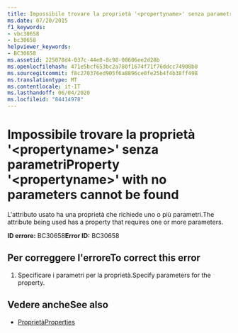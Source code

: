 ```yaml
---
title: Impossibile trovare la proprietà '<propertyname>' senza parametri
ms.date: 07/20/2015
f1_keywords:
- vbc30658
- bc30658
helpviewer_keywords:
- BC30658
ms.assetid: 225078d4-037c-44e0-8c98-08606ee2d28b
ms.openlocfilehash: 471e5bcf653bc2a780f1674f71f76ddcc74908b0
ms.sourcegitcommit: f8c270376ed905f6a8896ce0fe25b4f4b38ff498
ms.translationtype: MT
ms.contentlocale: it-IT
ms.lasthandoff: 06/04/2020
ms.locfileid: "84414978"
---
```

# <a name="property-propertyname-with-no-parameters-cannot-be-found"></a><span data-ttu-id="119a7-102">Impossibile trovare la proprietà '\<propertyname>' senza parametri</span><span class="sxs-lookup"><span data-stu-id="119a7-102">Property '\<propertyname>' with no parameters cannot be found</span></span>
<span data-ttu-id="119a7-103">L'attributo usato ha una proprietà che richiede uno o più parametri.</span><span class="sxs-lookup"><span data-stu-id="119a7-103">The attribute being used has a property that requires one or more parameters.</span></span>  
  
 <span data-ttu-id="119a7-104">**ID errore:** BC30658</span><span class="sxs-lookup"><span data-stu-id="119a7-104">**Error ID:** BC30658</span></span>  
  
## <a name="to-correct-this-error"></a><span data-ttu-id="119a7-105">Per correggere l'errore</span><span class="sxs-lookup"><span data-stu-id="119a7-105">To correct this error</span></span>  
  
1. <span data-ttu-id="119a7-106">Specificare i parametri per la proprietà.</span><span class="sxs-lookup"><span data-stu-id="119a7-106">Specify parameters for the property.</span></span>  
  
## <a name="see-also"></a><span data-ttu-id="119a7-107">Vedere anche</span><span class="sxs-lookup"><span data-stu-id="119a7-107">See also</span></span>

- [<span data-ttu-id="119a7-108">Proprietà</span><span class="sxs-lookup"><span data-stu-id="119a7-108">Properties</span></span>](../language-reference/properties.md)
